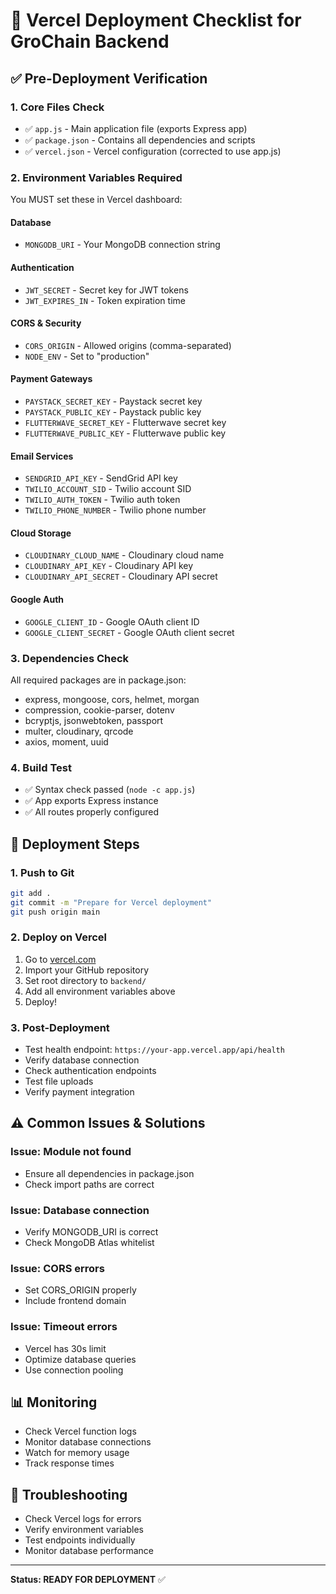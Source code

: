 # 🚀 Vercel Deployment Checklist for GroChain Backend

## ✅ Pre-Deployment Verification

### 1. **Core Files Check**
- ✅ `app.js` - Main application file (exports Express app)
- ✅ `package.json` - Contains all dependencies and scripts
- ✅ `vercel.json` - Vercel configuration (corrected to use app.js)

### 2. **Environment Variables Required**
You MUST set these in Vercel dashboard:

#### **Database**
- `MONGODB_URI` - Your MongoDB connection string

#### **Authentication**
- `JWT_SECRET` - Secret key for JWT tokens
- `JWT_EXPIRES_IN` - Token expiration time

#### **CORS & Security**
- `CORS_ORIGIN` - Allowed origins (comma-separated)
- `NODE_ENV` - Set to "production"

#### **Payment Gateways**
- `PAYSTACK_SECRET_KEY` - Paystack secret key
- `PAYSTACK_PUBLIC_KEY` - Paystack public key
- `FLUTTERWAVE_SECRET_KEY` - Flutterwave secret key
- `FLUTTERWAVE_PUBLIC_KEY` - Flutterwave public key

#### **Email Services**
- `SENDGRID_API_KEY` - SendGrid API key
- `TWILIO_ACCOUNT_SID` - Twilio account SID
- `TWILIO_AUTH_TOKEN` - Twilio auth token
- `TWILIO_PHONE_NUMBER` - Twilio phone number

#### **Cloud Storage**
- `CLOUDINARY_CLOUD_NAME` - Cloudinary cloud name
- `CLOUDINARY_API_KEY` - Cloudinary API key
- `CLOUDINARY_API_SECRET` - Cloudinary API secret

#### **Google Auth**
- `GOOGLE_CLIENT_ID` - Google OAuth client ID
- `GOOGLE_CLIENT_SECRET` - Google OAuth client secret

### 3. **Dependencies Check**
All required packages are in package.json:
- express, mongoose, cors, helmet, morgan
- compression, cookie-parser, dotenv
- bcryptjs, jsonwebtoken, passport
- multer, cloudinary, qrcode
- axios, moment, uuid

### 4. **Build Test**
- ✅ Syntax check passed (`node -c app.js`)
- ✅ App exports Express instance
- ✅ All routes properly configured

## 🚀 Deployment Steps

### 1. **Push to Git**
```bash
git add .
git commit -m "Prepare for Vercel deployment"
git push origin main
```

### 2. **Deploy on Vercel**
1. Go to [vercel.com](https://vercel.com)
2. Import your GitHub repository
3. Set root directory to `backend/`
4. Add all environment variables above
5. Deploy!

### 3. **Post-Deployment**
- Test health endpoint: `https://your-app.vercel.app/api/health`
- Verify database connection
- Check authentication endpoints
- Test file uploads
- Verify payment integration

## ⚠️ **Common Issues & Solutions**

### **Issue: Module not found**
- Ensure all dependencies in package.json
- Check import paths are correct

### **Issue: Database connection**
- Verify MONGODB_URI is correct
- Check MongoDB Atlas whitelist

### **Issue: CORS errors**
- Set CORS_ORIGIN properly
- Include frontend domain

### **Issue: Timeout errors**
- Vercel has 30s limit
- Optimize database queries
- Use connection pooling

## 📊 **Monitoring**
- Check Vercel function logs
- Monitor database connections
- Watch for memory usage
- Track response times

## 🔧 **Troubleshooting**
- Check Vercel logs for errors
- Verify environment variables
- Test endpoints individually
- Monitor database performance

---
**Status: READY FOR DEPLOYMENT** ✅
